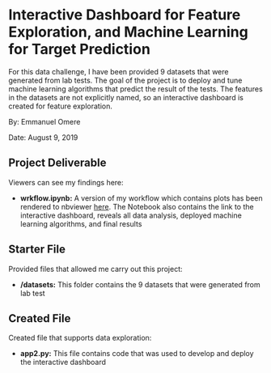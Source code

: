 # Interactive Dashboard for Feature Exploration, and Machine Learning for Target Prediction

For this data challenge, I have been provided 9 datasets that were generated from lab tests. The goal of the project is to deploy and tune machine learning algorithms that predict the result of the tests. The features in the datasets are not explicitly named, so an interactive dashboard is created for feature exploration.

By: Emmanuel Omere

Date: August 9, 2019

## Project Deliverable

Viewers can see my findings here:

- **wrkflow.ipynb:** A version of my workflow which contains plots has been rendered to nbviewer [here](https://nbviewer.jupyter.org/github/OmereGithub/interactivedashboard/blob/master/wrkflow.ipynb). The Notebook also contains the link to the interactive dashboard, reveals all data analysis, deployed machine learning algorithms, and final results

## Starter File

Provided files that allowed me carry out this project: 

- **/datasets:** This folder contains the 9 datasets that were generated from lab test

## Created File

Created file that supports data exploration: 

- **app2.py:** This file contains code that was used to develop and deploy the interactive dashboard
